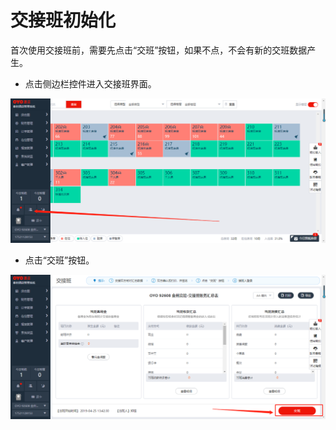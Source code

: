 # 交接班初始化

首次使用交接班前，需要先点击“交班”按钮，如果不点，不会有新的交班数据产生。

* 点击侧边栏控件进入交接班界面。

![](../../.gitbook/assets/image%20%28464%29.png)

* 点击“交班”按钮。

![](../../.gitbook/assets/image%20%2890%29.png)





